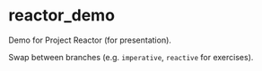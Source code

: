# reactor_demo
Demo for Project Reactor (for presentation).

Swap between branches (e.g. `imperative`, `reactive` for exercises).



